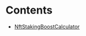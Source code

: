 

# Contents
- [NftStakingBoostCalculator](NftStakingBoostCalculator.sol/contract.NftStakingBoostCalculator.md)
